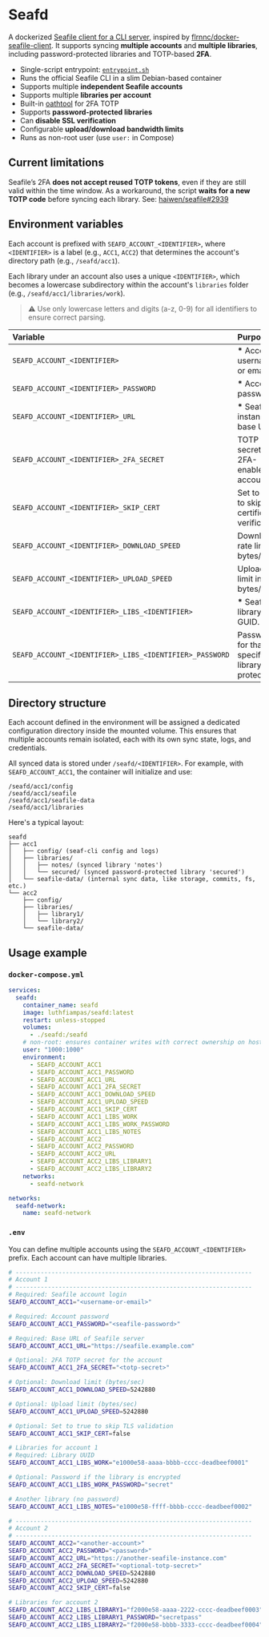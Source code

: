# Seafd

A dockerized [Seafile client for a CLI server](https://help.seafile.com/syncing_client/linux-cli/), inspired by [flrnnc/docker-seafile-client](https://gitlab.com/flrnnc-oss/docker-seafile-client). It supports syncing **multiple accounts** and **multiple libraries**, including password-protected libraries and TOTP-based **2FA**.

- Single-script entrypoint: [`entrypoint.sh`](docker/entrypoint.sh)
- Runs the official Seafile CLI in a slim Debian-based container
- Supports multiple **independent Seafile accounts**
- Supports multiple **libraries per account**
- Built-in [oathtool](https://www.nongnu.org/oath-toolkit/oathtool.1.html) for 2FA TOTP
- Supports **password-protected libraries**
- Can **disable SSL verification**
- Configurable **upload/download bandwidth limits**
- Runs as non-root user (use `user:` in Compose)

## Current limitations

Seafile’s 2FA **does not accept reused TOTP tokens**, even if they are still valid within the time window. As a workaround, the script **waits for a new TOTP code** before syncing each library. See: [haiwen/seafile#2939](https://github.com/haiwen/seafile/issues/2939)

## Environment variables

Each account is prefixed with `SEAFD_ACCOUNT_<IDENTIFIER>`, where `<IDENTIFIER>` is a label (e.g., `ACC1`, `ACC2`) that determines the account's directory path (e.g., `/seafd/acc1`).

Each library under an account also uses a unique `<IDENTIFIER>`, which becomes a lowercase subdirectory within the account's `libraries` folder (e.g., `/seafd/acc1/libraries/work`).

> ⚠️ Use only lowercase letters and digits (a-z, 0-9) for all identifiers to ensure correct parsing.

| Variable                                                | Purpose                                             |
| :------------------------------------------------------ | :-------------------------------------------------- |
| `SEAFD_ACCOUNT_<IDENTIFIER>`                            | **\*** Account username or email.                   |
| `SEAFD_ACCOUNT_<IDENTIFIER>_PASSWORD`                   | **\*** Account password.                            |
| `SEAFD_ACCOUNT_<IDENTIFIER>_URL`                        | **\*** Seafile instance base URL.                   |
| `SEAFD_ACCOUNT_<IDENTIFIER>_2FA_SECRET`                 | TOTP secret for 2FA-enabled accounts.               |
| `SEAFD_ACCOUNT_<IDENTIFIER>_SKIP_CERT`                  | Set to `true` to skip SSL certificate verification. |
| `SEAFD_ACCOUNT_<IDENTIFIER>_DOWNLOAD_SPEED`             | Download rate limit in bytes/sec.                   |
| `SEAFD_ACCOUNT_<IDENTIFIER>_UPLOAD_SPEED`               | Upload rate limit in bytes/sec.                     |
| `SEAFD_ACCOUNT_<IDENTIFIER>_LIBS_<IDENTIFIER>`          | **\*** Seafile library GUID.                        |
| `SEAFD_ACCOUNT_<IDENTIFIER>_LIBS_<IDENTIFIER>_PASSWORD` | Password for that specific library (if protected).  |

## Directory structure

Each account defined in the environment will be assigned a dedicated configuration directory inside the mounted volume. This ensures that multiple accounts remain isolated, each with its own sync state, logs, and credentials.

All synced data is stored under `/seafd/<IDENTIFIER>`. For example, with `SEAFD_ACCOUNT_ACC1`, the container will initialize and use:

```
/seafd/acc1/config
/seafd/acc1/seafile
/seafd/acc1/seafile-data
/seafd/acc1/libraries
```

Here's a typical layout:

```
seafd
├── acc1
│   ├── config/ (seaf-cli config and logs)
│   ├── libraries/
│   │   ├── notes/ (synced library 'notes')
│   │   └── secured/ (synced password-protected library 'secured')
│   └── seafile-data/ (internal sync data, like storage, commits, fs, etc.)
└── acc2
    ├── config/
    ├── libraries/
    │   ├── library1/
    │   └── library2/
    └── seafile-data/
```

## Usage example

### `docker-compose.yml`

```yaml
services:
  seafd:
    container_name: seafd
    image: luthfiampas/seafd:latest
    restart: unless-stopped
    volumes:
      - ./seafd:/seafd
    # non-root: ensures container writes with correct ownership on host
    user: "1000:1000"
    environment:
      - SEAFD_ACCOUNT_ACC1
      - SEAFD_ACCOUNT_ACC1_PASSWORD
      - SEAFD_ACCOUNT_ACC1_URL
      - SEAFD_ACCOUNT_ACC1_2FA_SECRET
      - SEAFD_ACCOUNT_ACC1_DOWNLOAD_SPEED
      - SEAFD_ACCOUNT_ACC1_UPLOAD_SPEED
      - SEAFD_ACCOUNT_ACC1_SKIP_CERT
      - SEAFD_ACCOUNT_ACC1_LIBS_WORK
      - SEAFD_ACCOUNT_ACC1_LIBS_WORK_PASSWORD
      - SEAFD_ACCOUNT_ACC1_LIBS_NOTES
      - SEAFD_ACCOUNT_ACC2
      - SEAFD_ACCOUNT_ACC2_PASSWORD
      - SEAFD_ACCOUNT_ACC2_URL
      - SEAFD_ACCOUNT_ACC2_LIBS_LIBRARY1
      - SEAFD_ACCOUNT_ACC2_LIBS_LIBRARY2
    networks:
      - seafd-network

networks:
  seafd-network:
    name: seafd-network
```

### `.env`

You can define multiple accounts using the `SEAFD_ACCOUNT_<IDENTIFIER>` prefix. Each account can have multiple libraries.

```bash
# ------------------------------------------------------------------
# Account 1
# ------------------------------------------------------------------
# Required: Seafile account login
SEAFD_ACCOUNT_ACC1="<username-or-email>"

# Required: Account password
SEAFD_ACCOUNT_ACC1_PASSWORD="<seafile-password>"

# Required: Base URL of Seafile server
SEAFD_ACCOUNT_ACC1_URL="https://seafile.example.com"

# Optional: 2FA TOTP secret for the account
SEAFD_ACCOUNT_ACC1_2FA_SECRET="<totp-secret>"

# Optional: Download limit (bytes/sec)
SEAFD_ACCOUNT_ACC1_DOWNLOAD_SPEED=5242880

# Optional: Upload limit (bytes/sec)
SEAFD_ACCOUNT_ACC1_UPLOAD_SPEED=5242880

# Optional: Set to true to skip TLS validation
SEAFD_ACCOUNT_ACC1_SKIP_CERT=false

# Libraries for account 1
# Required: Library UUID
SEAFD_ACCOUNT_ACC1_LIBS_WORK="e1000e58-aaaa-bbbb-cccc-deadbeef0001"

# Optional: Password if the library is encrypted
SEAFD_ACCOUNT_ACC1_LIBS_WORK_PASSWORD="secret"

# Another library (no password)
SEAFD_ACCOUNT_ACC1_LIBS_NOTES="e1000e58-ffff-bbbb-cccc-deadbeef0002"

# ------------------------------------------------------------------
# Account 2
# ------------------------------------------------------------------
SEAFD_ACCOUNT_ACC2="<another-account>"
SEAFD_ACCOUNT_ACC2_PASSWORD="<password>"
SEAFD_ACCOUNT_ACC2_URL="https://another-seafile-instance.com"
SEAFD_ACCOUNT_ACC2_2FA_SECRET="<optional-totp-secret>"
SEAFD_ACCOUNT_ACC2_DOWNLOAD_SPEED=5242880
SEAFD_ACCOUNT_ACC2_UPLOAD_SPEED=5242880
SEAFD_ACCOUNT_ACC2_SKIP_CERT=false

# Libraries for account 2
SEAFD_ACCOUNT_ACC2_LIBS_LIBRARY1="f2000e58-aaaa-2222-cccc-deadbeef0003"
SEAFD_ACCOUNT_ACC2_LIBS_LIBRARY1_PASSWORD="secretpass"
SEAFD_ACCOUNT_ACC2_LIBS_LIBRARY2="f2000e58-bbbb-3333-cccc-deadbeef0004"
```
